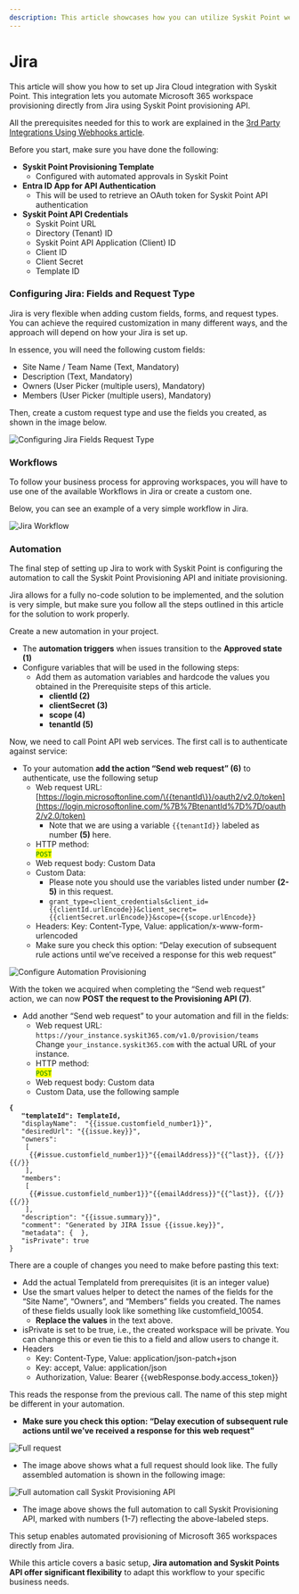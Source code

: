```yaml
---
description: This article showcases how you can utilize Syskit Point webhooks with Jira.
---
```


# Jira

This article will show you how to set up Jira Cloud integration with Syskit Point. This integration lets you automate Microsoft 365 workspace provisioning directly from Jira using Syskit Point provisioning API.

All the prerequisites needed for this to work are explained in the [3rd Party Integrations Using Webhooks article](webhooks-example.md).

Before you start, make sure you have done the following:

* **Syskit Point Provisioning Template**
  * Configured with automated approvals in Syskit Point
* **Entra ID App for API Authentication**
  * This will be used to retrieve an OAuth token for Syskit Point API authentication
* **Syskit Point API Credentials**
  * Syskit Point URL
  * Directory (Tenant) ID
  * Syskit Point API Application (Client) ID
  * Client ID
  * Client Secret
  * Template ID &#x20;

### Configuring Jira: Fields and Request Type

Jira is very flexible when adding custom fields, forms, and request types. You can achieve the required customization in many different ways, and the approach will depend on how your Jira is set up.

In essence, you will need the following custom fields:

* Site Name / Team Name (Text, Mandatory)
* Description (Text, Mandatory)
* Owners (User Picker (multiple users), Mandatory)
* Members (User Picker (multiple users), Mandatory)

Then, create a custom request type and use the fields you created, as shown in the image below.

![Configuring Jira Fields Request Type](../../.gitbook/assets/jira-example-request-type.png)

### Workflows

To follow your business process for approving workspaces, you will have to use one of the available Workflows in Jira or create a custom one.

Below, you can see an example of a very simple workflow in Jira.

![Jira Workflow](../../.gitbook/assets/jira-example-workflow.png)

### Automation

The final step of setting up Jira to work with Syskit Point is configuring the automation to call the Syskit Point Provisioning API and initiate provisioning.

Jira allows for a fully no-code solution to be implemented, and the solution is very simple, but make sure you follow all the steps outlined in this article for the solution to work properly.

Create a new automation in your project.

* The **automation triggers** when issues transition to the **Approved state (1)**
* Configure variables that will be used in the following steps:
  * Add them as automation variables and hardcode the values you obtained in the Prerequisite steps of this article.
    * **clientId (2)**
    * **clientSecret (3)**
    * **scope (4)**
    * **tenantId (5)**

Now, we need to call Point API web services. The first call is to authenticate against service:

* To your automation **add the action “Send web request” (6)** to authenticate, use the following setup
  * Web request URL:\
    [https://login.microsoftonline.com/\{{tenantId\}}/oauth2/v2.0/token](https://login.microsoftonline.com/%7B%7BtenantId%7D%7D/oauth2/v2.0/token)
    * Note that we are using a variable `{{tenantId}}` labeled as number **(5)** here.
  * HTTP method:\
    <mark style="color:green;">`POST`</mark>
  * Web request body: Custom Data
  * Custom Data:
    * Please note you should use the variables listed under number **(2-5)** in this request.
    * `grant_type=client_credentials&client_id={{clientId.urlEncode}}&client_secret={{clientSecret.urlEncode}}&scope={{scope.urlEncode}}`
  * Headers: Key: Content-Type, Value: application/x-www-form-urlencoded
  * Make sure you check this option: “Delay execution of subsequent rule actions until we’ve received a response for this web request”

![Configure Automation Provisioning](../../.gitbook/assets/jira-examples-automation-provisioning.png)

With the token we acquired when completing the “Send web request” action, we can now **POST the request to the Provisioning API (7)**.

* Add another “Send web request” to your automation and fill in the fields:
  * Web request URL:\
    `https://your_instance.syskit365.com/v1.0/provision/teams`\
    Change `your_instance.syskit365.com` with the actual URL of your instance.
  * HTTP method: \
    <mark style="color:green;">`POST`</mark>
  * Web request body: Custom data
  * Custom Data, use the following sample

<pre class="language-json"><code class="lang-json"><strong>{
</strong><strong>   "templateId": TemplateId,
</strong>   "displayName":  "{{issue.customfield_number1}}",
   "desiredUrl": "{{issue.key}}",
   "owners": 
    [
     {{#issue.customfield_number1}}"{{emailAddress}}"{{^last}}, {{/}}{{/}}
    ],
   "members": 
    [
     {{#issue.customfield_number1}}"{{emailAddress}}"{{^last}}, {{/}}{{/}}
    ],
   "description": "{{issue.summary}}",
   "comment": "Generated by JIRA Issue {{issue.key}}",
   "metadata": {  },
   "isPrivate": true
}
</code></pre>

There are a couple of changes you need to make before pasting this text:

* Add the actual TemplateId from prerequisites (it is an integer value)
* Use the smart values helper to detect the names of the fields for the “Site Name”, “Owners”, and “Members” fields you created. The names of these fields usually look like something like customfield\_10054.
  * &#x20;**Replace the values** in the text above.
* isPrivate is set to be true, i.e., the created workspace will be private. You can change this or even tie this to a field and allow users to change it.
* Headers
  * Key: Content-Type, Value: application/json-patch+json
  * Key: accept, Value: application/json
  * Authorization, Value: Bearer \{{webResponse.body.access\_token\}}

This reads the response from the previous call. The name of this step might be different in your automation.

* **Make sure you check this option: “Delay execution of subsequent rule actions until we’ve received a response for this web request”**

![Full request](../../.gitbook/assets/jira-example-full-request.png)

* The image above shows what a full request should look like. The fully assembled automation is shown in the following image:

![Full automation call Syskit Provisioning API](../../.gitbook/assets/jira-example-full-automation.png)

* The image above shows the full automation to call Syskit Provisioning API, marked with numbers (1-7) reflecting the above-labeled steps.

This setup enables automated provisioning of Microsoft 365 workspaces directly from Jira.

While this article covers a basic setup, **Jira automation and Syskit Points API offer significant flexibility** to adapt this workflow to your specific business needs.
